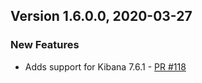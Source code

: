 ## Version 1.6.0.0, 2020-03-27

### New Features
  * Adds support for Kibana 7.6.1 - [PR #118](https://github.com/opendistro-for-elasticsearch/alerting-kibana-plugin/pull/118)
